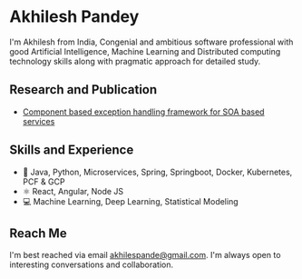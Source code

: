 <!--
### Hi, I am Akhilesh 👋

-->
<!--**akhilespande/akhilespande** is a ✨ _special_ ✨ repository because its `README.md` (this file) appears on your GitHub profile.

Here are some ideas to get you started:

- 🔭 I’m currently working on ...
- 🌱 I’m currently learning ...
- 👯 I’m looking to collaborate on ...
- 🤔 I’m looking for help with ...
- 💬 Ask me about ...
- 📫 How to reach me: ...
- 😄 Pronouns: ...
- ⚡ Fun fact: ...


- 💬 Congenial and ambitious software professional with good Artificial Intelligence and Distributed computing technology skills along with pragmatic approach for detailed study. 

- 🔭 I’m currently working on Microservices ,Java , Python , Spring , Spring Cloud, Springboot , Docker , Kubernetes & GCP

-->

# Akhilesh Pandey
I'm Akhilesh from India, Congenial and ambitious software professional with good Artificial Intelligence, Machine Learning and Distributed computing technology skills along with pragmatic approach for detailed study.

## Research and Publication
* [Component based exception handling framework for SOA based services](https://ieeexplore.ieee.org/abstract/document/6963118)

## Skills and Experience
* 📱 Java, Python, Microservices, Spring, Springboot, Docker, Kubernetes, PCF & GCP
* ⚛ React, Angular, Node JS
* 💻 Machine Learning, Deep Learning, Statistical Modeling

## Reach Me
I'm best reached via email akhilespande@gmail.com. I'm always open to interesting conversations and collaboration.
